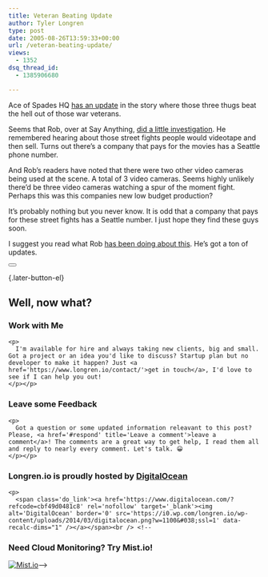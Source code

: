 ```yaml
---
title: Veteran Beating Update
author: Tyler Longren
type: post
date: 2005-08-26T13:59:33+00:00
url: /veteran-beating-update/
views:
  - 1352
dsq_thread_id:
  - 1385906680

---
```

Ace of Spades HQ [has an update][1] in the story where those three thugs beat the hell out of those war veterans.

Seems that Rob, over at Say Anything, [did a little investigation][2]. He remembered hearing about those street fights people would videotape and then sell. Turns out there&#8217;s a company that pays for the movies has a Seattle phone number.

And Rob&#8217;s readers have noted that there were two other video cameras being used at the scene. A total of 3 video cameras. Seems highly unlikely there&#8217;d be three video cameras watching a spur of the moment fight. Perhaps this was this companies new low budget production?

It&#8217;s probably nothing but you never know. It is odd that a company that pays for these street fights has a Seattle number. I just hope they find these guys soon.

I suggest you read what Rob [has been doing about this][2]. He&#8217;s got a ton of updates. 

<div class="wpulike wpulike-default " >
  <div class="wp_ulike_general_class wp_ulike_is_not_liked">
    <button type="button"
					aria-label="Like Button"
					data-ulike-id="1982"
					data-ulike-nonce="8602e507d0"
					data-ulike-type="likeThis"
					data-ulike-template="wpulike-default"
					data-ulike-display-likers="0"
					data-ulike-disable-pophover="0"
					class="wp_ulike_btn wp_ulike_put_image wp_likethis_1982"></button><span class="count-box"></span>
  </div>
</div>

[][3]{.later-button-el}

<div class='what-next'>
  <h2>
    Well, now what?
  </h2>
  
  <div class='hire'>
    <h3>
      Work with Me
    </h3>
    
    <p>
      I'm available for hire and always taking new clients, big and small. Got a project or an idea you'd like to discuss? Startup plan but no developer to make it happen? Just <a href='https://www.longren.io/contact/'>get in touch</a>, I'd love to see if I can help you out!
    </p></p>
  </div>
  
  <div class='hire'>
    <h3>
      Leave some Feedback
    </h3>
    
    <p>
      Got a question or some updated information releavant to this post? Please, <a href='#respond' title='Leave a comment'>leave a comment</a>! The comments are a great way to get help, I read them all and reply to nearly every comment. Let's talk. 😀
    </p></p>
  </div>
  
  <div class='now-what-bottom-ad'>
    <h3>
      Longren.io is proudly hosted by <a href='https://www.digitalocean.com/?refcode=cbf49d0481c8'>DigitalOcean</a>
    </h3>
    
    <p>
      <span class='do_link'><a href='https://www.digitalocean.com/?refcode=cbf49d0481c8' rel='nofollow' target='_blank'><img alt='DigitalOcean' border='0' src='https://i0.wp.com/longren.io/wp-content/uploads/2014/03/digitalocean.png?w=1100&#038;ssl=1' data-recalc-dims="1" /></a></span><br /> <!--

<h3>Need Cloud Monitoring? Try Mist.io!</h3>

<span class='do_link'><a href='http://mist.io/?ref=tyler' rel='nofollow' target='_blank'><img alt='Mist.io' border='0' src='https://i0.wp.com/longren.io/wp-content/uploads/2014/04/mistio.jpg?w=1100&#038;ssl=1' data-recalc-dims="1"></a></span>--></div> </div>

 [1]: http://ace.mu.nu/archives/114039.php
 [2]: http://sayanythingblog.com/2005/08/25/two-soldiers-get-beat-down-in-seattle/
 [3]: #